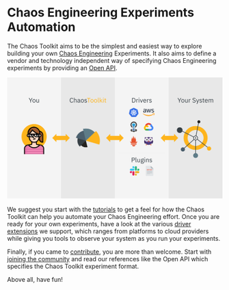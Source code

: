 # Chaos Engineering Experiments Automation

The Chaos Toolkit aims to be the simplest and easiest way to explore building 
your own [Chaos Engineering](http://principlesofchaos.org/) Experiments. It 
also aims to define a vendor and technology independent way of specifying 
Chaos Engineering experiments by providing an 
[Open API](reference/api/experiment.md).

![](./static/images/schema-1920.svg)

We suggest you start with the [tutorials](reference/tutorial) to get a feel for how the Chaos
Toolkit can help you automate your Chaos Engineering effort. Once you are ready
for your own experiments, have a look at the various [driver extensions][drivers]
we support, which ranges from platforms to cloud providers while giving you
tools to observe your system as you run your experiments.

Finally, if you came to [contribute](reference/contributing), you are more than welcome. Start with
[joining the community][slack] and read our references like the Open API
which specifies the Chaos Toolkit experiment format.

Above all, have fun!

[drivers]: https://chaostoolkit.org/extensions
[tutorials]: /reference/tutorial.md
[contribute]: /reference/contributing.md
[slack]: https://join.chaostoolkit.org/